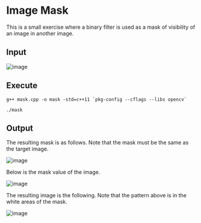 # Image Mask
This is a small exercise where a binary filter is used as a mask of visibility of an image in another image.

## Input
![image](https://github.com/yantong0116/C-Cpp-Learning/assets/51469882/575fd7b8-3240-48fa-9ade-82a4eed03907)

## Execute
```
g++ mask.cpp -o mask -std=c++11 `pkg-config --cflags --libs opencv`
```
```
./mask
```

## Output

The resulting mask is as follows. Note that the mask must be the same as the target image.

![image](https://github.com/yantong0116/C-Cpp-Learning/assets/51469882/fe4b378a-1aae-48e3-a64e-79816749b5eb)

Below is the mask value of the image.

![image](https://github.com/yantong0116/C-Cpp-Learning/assets/51469882/4070b7ae-3efe-460b-82f6-64f1f503aa60)

The resulting image is the following. Note that the pattern above is in the white areas of the mask.

![image](https://github.com/yantong0116/C-Cpp-Learning/assets/51469882/6a1df023-c8b1-419f-ad7f-c95209b68ff2)
